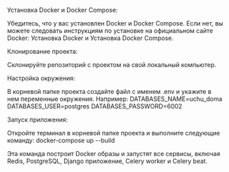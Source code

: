 Установка Docker и Docker Compose:

Убедитесь, что у вас установлен Docker и Docker Compose. Если нет, вы можете следовать инструкциям по установке 
на официальном сайте Docker: Установка Docker и Установка Docker Compose.

Клонирование проекта:

Склонируйте репозиторий с проектом на свой локальный компьютер.

Настройка окружения:

В корневой папке проекта создайте файл с именем .env и укажите в нем переменные окружения. Например:
DATABASES_NAME=uchu_doma
DATABASES_USER=postgres
DATABASES_PASSWORD=6002

Запуск приложения:

Откройте терминал в корневой папке проекта и выполните следующие команду:
docker-compose up --build

Эта команда построит Docker образы и запустят все сервисы, включая Redis, PostgreSQL, Django приложение, 
Celery worker и Celery beat.
